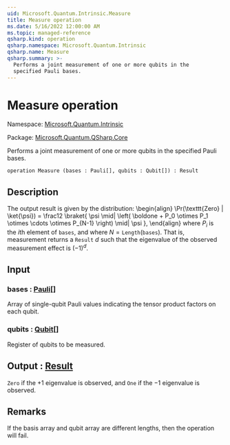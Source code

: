 ```yaml
---
uid: Microsoft.Quantum.Intrinsic.Measure
title: Measure operation
ms.date: 5/16/2022 12:00:00 AM
ms.topic: managed-reference
qsharp.kind: operation
qsharp.namespace: Microsoft.Quantum.Intrinsic
qsharp.name: Measure
qsharp.summary: >-
  Performs a joint measurement of one or more qubits in the
  specified Pauli bases.
---
```


# Measure operation

Namespace: [Microsoft.Quantum.Intrinsic](xref:Microsoft.Quantum.Intrinsic)

Package: [Microsoft.Quantum.QSharp.Core](https://nuget.org/packages/Microsoft.Quantum.QSharp.Core)


Performs a joint measurement of one or more qubits in thespecified Pauli bases.

```qsharp
operation Measure (bases : Pauli[], qubits : Qubit[]) : Result
```


## Description

The output result is given by the distribution:\begin{align}\Pr(\texttt{Zero} | \ket{\psi}) =\frac12 \braket{\psi \mid|\left(\boldone + P_0 \otimes P_1 \otimes \cdots \otimes P_{N-1}\right) \mid|\psi},\end{align}where $P_i$ is the $i$th element of `bases`, and where$N = \texttt{Length}(\texttt{bases})$.That is, measurement returns a `Result` $d$ such that the eigenvalue of theobserved measurement effect is $(-1)^d$.

## Input

### bases : [Pauli](xref:microsoft.quantum.qsharp.valueliterals#pauli-literals)[]

Array of single-qubit Pauli values indicating the tensor productfactors on each qubit.


### qubits : [Qubit](xref:microsoft.quantum.qsharp.valueliterals#qubit-literals)[]

Register of qubits to be measured.



## Output : [Result](xref:microsoft.quantum.qsharp.valueliterals#result-literal)

`Zero` if the $+1$ eigenvalue is observed, and `One` ifthe $-1$ eigenvalue is observed.

## Remarks

If the basis array and qubit array are different lengths, then theoperation will fail.